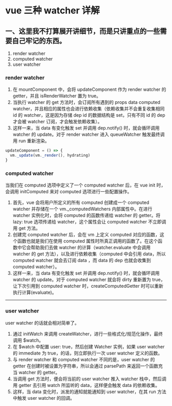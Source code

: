 # vue 三种 watcher 详解

## 一、这里我不打算展开讲细节，而是只讲重点的一些需要自己牢记的东西。

1. render watcher
2. computed watcher
3. user watcher

### render watcher

1. 在 mountComponent 中，会将 updateComponent 作为 render watcher 的 getter，并且 isRenderWatcher 置为 true。
2. 当执行 watcher 的 get 方法时，会订阅所有遇到的 props data computed watcher，并且相应的属性也会进行依赖收集（依赖收集并不会重复收集相同 id 的 watcher，这是因为存储 dep id 的数据结构是 set，只有不同 id 的 dep 才会被 watcher 订阅，才会触发依赖收集）。
3. 这样一来，当 data 有变化触发 set 并调用 dep.notify() 时，就会循环调用 watcher 的 update。对于 render watcher 进入 queueWatcher 触发最终调用 run 重新渲染。

```js
updateComponent = () => {
  vm._update(vm._render(), hydrating)
}
```

### computed watcher

当我们在 computed 选项中定义了一个 computed watcher 后，在 vue init 时，会调用 initComputed 来对 computed 选项进行一些配置操作。

1. 首先，vue 会将用户所定义的所有 computed 创建成一个 computed watcher 并存储在一个 vm.\_computedWatchers 内部属性中。在进行 watcher 实例化时，会将 computed 的函数传递给 watcher 的 getter。将 lazy: true 选项传递给 watcher，这个属性会让 computed watcher 不立即调用 get 方法。
2. 创建完 computed watcher 后，会在 vm 上定义 computed 对应的函数，这个函数也就是我们在使用 computed 属性时所真正调用的函数了。在这个函数中它会帮助我们去做 watcher 的计算（watcher.evaluate 中会调用 watcher 的 get 方法），以及进行依赖收集（computed 中会引用 data，所以 computed watcher 就会去订阅 data ，而 data 的 dep 也就会收集到 computed watcher）。
3. 这样一来，当 data 有变化触发 set 并调用 dep.notify() 时，就会循环调用 watcher 的 update。对于 computed watcher 就会将 dirty 重新置为 true，让下次引用到 computed watcher 时，createComputedGetter 时可以重新执行计算(evaluate)。

---

### user watcher

user watcher 的话就会相对简单了。

1. 通过 initWatch 来调用 createWatcher，进行一些格式化/规范化操作，最终调用 \$watch。
2. 在 \$watch 中配置 user: true，然后创建 Watcher 实例，如果 user watcher 的 immediate 为 true，的话，则立即执行一次 user watcher 定义的函数。
3. 与 render watcher 和 computed watcher 不同的是，user watcher 的 getter 在创建时被设置为字符串，所以会通过 parsePath 来返回一个函数充当 watcher 的 getter。
4. 当调用 get 方法时，便会将当前的 user watcher 推入 watcher 栈中，然后调用 getter 去引用 watch 所监听的 data，这样便会触发 data 的依赖收集。
5. 这样，当 data 变化时，派发的通知就能通知到 user watcher，在其 run 方法中触发 user watcher 的回调。
